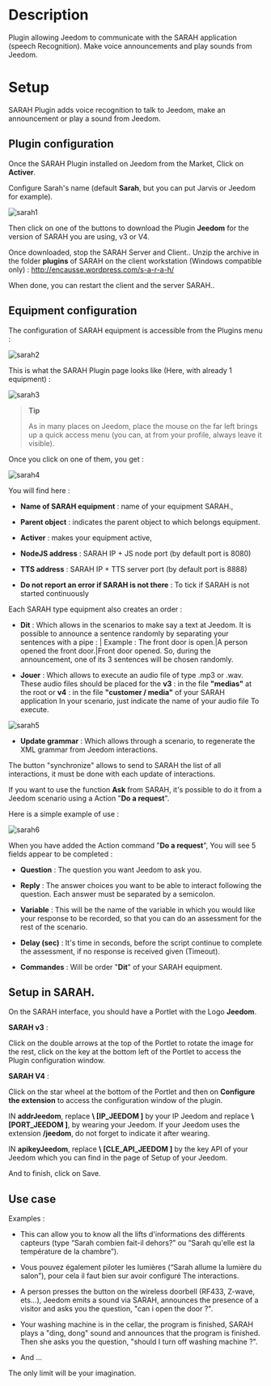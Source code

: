 Description 
===========

Plugin allowing Jeedom to communicate with the SARAH application
(speech Recognition). Make voice announcements and play
sounds from Jeedom.

Setup 
=============

SARAH Plugin adds voice recognition to
talk to Jeedom, make an announcement or play a sound from Jeedom.

Plugin configuration 
-----------------------

Once the SARAH Plugin installed on Jeedom from the Market,
Click on **Activer**.

Configure Sarah's name (default **Sarah**, but you can
put Jarvis or Jeedom for example).

![sarah1](../images/sarah1.PNG)

Then click on one of the buttons to download the Plugin
**Jeedom** for the version of SARAH you are using, v3 or V4.

Once downloaded, stop the SARAH Server and Client..
Unzip the archive in the folder **plugins** of SARAH on the
client workstation (Windows compatible only) :
<http://encausse.wordpress.com/s-a-r-a-h/>

When done, you can restart the client and the server
SARAH..

Equipment configuration 
-----------------------------

The configuration of SARAH equipment is accessible from the
Plugins menu :

![sarah2](../images/sarah2.PNG)

This is what the SARAH Plugin page looks like (Here, with already 1
equipment) :

![sarah3](../images/sarah3.PNG)

> **Tip**
>
> As in many places on Jeedom, place the mouse on the far left
> brings up a quick access menu (you can, at
> from your profile, always leave it visible).

Once you click on one of them, you get :

![sarah4](../images/sarah4.PNG)

You will find here :

-   **Name of SARAH equipment** : name of your equipment
    SARAH.,

-   **Parent object** : indicates the parent object to which
    belongs equipment.

-   **Activer** : makes your equipment active,

-   **NodeJS address** : SARAH IP + JS node port (by
    default port is 8080)

-   **TTS address** : SARAH IP + TTS server port (by
    default port is 8888)

-   **Do not report an error if SARAH is not there** : To tick
    if SARAH is not started continuously

Each SARAH type equipment also creates an order :

-   **Dit** : Which allows in the scenarios to make say a text
    at Jeedom. It is possible to announce a sentence randomly
    by separating your sentences with a pipe : | Example : The front door
    is open.|A person opened the front door.|Front door
    opened. So, during the announcement, one of its 3 sentences will be chosen
    randomly.

-   **Jouer** : Which allows to execute an audio file of type .mp3
    or .wav. These audio files should be placed for the **v3** :
    in the file **"medias"** at the root or **v4** : in the file
    **"customer / media"** of your SARAH application In your
    scenario, just indicate the name of your audio file
    To execute.

![sarah5](../images/sarah5.PNG)

-   **Update grammar** : Which allows through a
    scenario, to regenerate the XML grammar from
    Jeedom interactions.

The button "synchronize" allows to send to SARAH the list of
all interactions, it must be done with each update of
interactions.

If you want to use the function **Ask** from SARAH, it's
possible to do it from a Jeedom scenario using a
Action "**Do a request**".

Here is a simple example of use :

![sarah6](../images/sarah6.PNG)

When you have added the Action command "**Do a request**", You
will see 5 fields appear to be completed :

-   **Question** : The question you want Jeedom to ask you.

-   **Reply** : The answer choices you want to be able to
    interact following the question. Each answer must be separated by
    a semicolon.

-   **Variable** : This will be the name of the variable in which you
    would like your response to be recorded, so that you can do
    an assessment for the rest of the scenario.

-   **Delay (sec)** : It's time in seconds, before the script
    continue to complete the assessment, if no response is received
    given (Timeout).

-   **Commandes** : Will be order "**Dit**" of your
    SARAH equipment.

Setup in SARAH. 
-----------------------------

On the SARAH interface, you should have a Portlet with the
Logo **Jeedom**.

**SARAH v3** :

Click on the double arrows at the top of the Portlet to rotate
the image for the rest, click on the key at the bottom left of the Portlet
to access the Plugin configuration window.

**SARAH V4** :

Click on the star wheel at the bottom of the Portlet and then on
**Configure the extension** to access the configuration window of the
plugin.

IN **addrJeedom**, replace **\ [IP\_JEEDOM \]** by your IP
Jeedom and replace **\ [PORT\_JEEDOM \]**, by wearing your Jeedom.
If your Jeedom uses the extension **/jeedom**, do not forget to
indicate it after wearing.

IN **apikeyJeedom**, replace **\ [CLE\_API\_JEEDOM \]** by the key
API of your Jeedom which you can find in the page of
Setup of your Jeedom.

And to finish, click on Save.

Use case 
-----------------

Examples :

-   This can allow you to know all the lifts
    d'informations des différents capteurs (type “Sarah combien fait-il
    dehors?” ou “Sarah qu'elle est la température de la chambre”).

-   Vous pouvez également piloter les lumières (“Sarah allume la lumière
    du salon”), pour cela il faut bien sur avoir configuré
    The interactions.

-   A person presses the button on the wireless doorbell (RF433,
    Z-wave, ets…), Jeedom emits a sound via SARAH,
    announces the presence of a visitor and asks you the question,
    "can i open the door ?".

-   Your washing machine is in the cellar, the program is finished,
    SARAH plays a "ding, dong" sound and announces that the program
    is finished. Then she asks you the question, "should I turn off
    washing machine ?".

-   And ...

The only limit will be your imagination.

